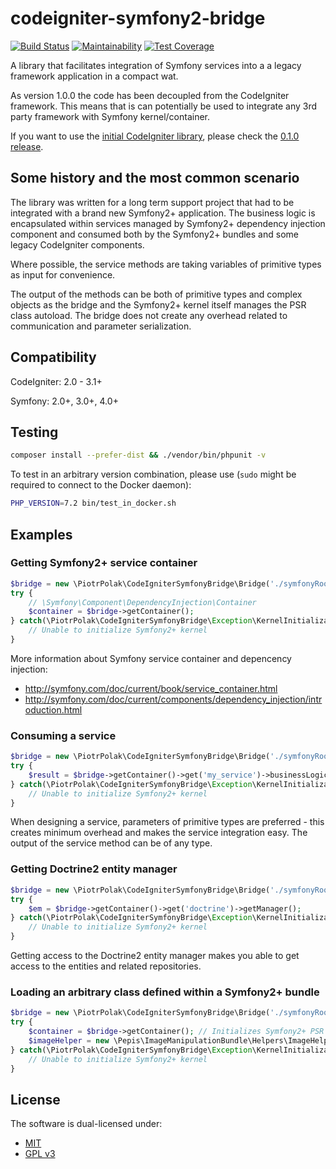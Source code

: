 # codeigniter-symfony2-bridge

[![Build Status](https://travis-ci.org/piotrpolak/codeigniter-symfony2-bridge.svg)](https://travis-ci.org/piotrpolak/codeigniter-symfony2-bridge)
[![Maintainability](https://api.codeclimate.com/v1/badges/356328690ebe2cc991d1/maintainability)](https://codeclimate.com/github/piotrpolak/codeigniter-symfony2-bridge/maintainability)
[![Test Coverage](https://api.codeclimate.com/v1/badges/356328690ebe2cc991d1/test_coverage)](https://codeclimate.com/github/piotrpolak/codeigniter-symfony2-bridge/test_coverage)

A library that facilitates integration of Symfony services into a a legacy framework application in a compact wat.

As version 1.0.0 the code has been decoupled from the CodeIgniter framework. This means that is can potentially be used
to integrate any 3rd party framework with Symfony kernel/container.

If you want to use the [initial CodeIgniter library](https://github.com/piotrpolak/codeigniter-symfony2-bridge/releases/tag/0.1.0),
please check the [0.1.0 release](https://github.com/piotrpolak/codeigniter-symfony2-bridge/releases/tag/0.1.0).

## Some history and the most common scenario

The library was written for a long term support project that had to be integrated with a brand new Symfony2+ application.
The business logic is encapsulated within services managed by Symfony2+ dependency injection component and consumed both
by the Symfony2+ bundles and some legacy CodeIgniter components.

Where possible, the service methods are taking variables of primitive types as input for convenience.

The output of the methods can be both of primitive types and complex objects as the bridge and the Symfony2+ kernel
itself manages the PSR class autoload. The bridge does not create any overhead related to communication and parameter
serialization.

## Compatibility

CodeIgniter: 2.0 - 3.1+

Symfony: 2.0+, 3.0+, 4.0+

## Testing

```bash
composer install --prefer-dist && ./vendor/bin/phpunit -v
```

To test in an arbitrary version combination, please use (`sudo` might be required to connect to the Docker daemon):

```bash
PHP_VERSION=7.2 bin/test_in_docker.sh
```

## Examples

### Getting Symfony2+ service container

```php
$bridge = new \PiotrPolak\CodeIgniterSymfonyBridge\Bridge('./symfonyRootDir');
try {
    // \Symfony\Component\DependencyInjection\Container
    $container = $bridge->getContainer();
} catch(\PiotrPolak\CodeIgniterSymfonyBridge\Exception\KernelInitializationException $e) {
    // Unable to initialize Symfony2+ kernel
}
```
More information about Symfony service container and depencency injection:
* http://symfony.com/doc/current/book/service_container.html
* http://symfony.com/doc/current/components/dependency_injection/introduction.html

### Consuming a service

```php
$bridge = new \PiotrPolak\CodeIgniterSymfonyBridge\Bridge('./symfonyRootDir');
try {
    $result = $bridge->getContainer()->get('my_service')->businessLogicServiceMethod('parameter of primitive type'));
} catch(\PiotrPolak\CodeIgniterSymfonyBridge\Exception\KernelInitializationException $e) {
    // Unable to initialize Symfony2+ kernel
}
```

When designing a service, parameters of primitive types are preferred - this creates minimum overhead and makes the
service integration easy. The output of the service method can be of any type.

### Getting Doctrine2 entity manager

```php
$bridge = new \PiotrPolak\CodeIgniterSymfonyBridge\Bridge('./symfonyRootDir');
try {
    $em = $bridge->getContainer()->get('doctrine')->getManager();
} catch(\PiotrPolak\CodeIgniterSymfonyBridge\Exception\KernelInitializationException $e) {
    // Unable to initialize Symfony2+ kernel
}
```

Getting access to the Doctrine2 entity manager makes you able to get access to the entities and related repositories.

### Loading an arbitrary class defined within a Symfony2+ bundle

```php
$bridge = new \PiotrPolak\CodeIgniterSymfonyBridge\Bridge('./symfonyRootDir');
try {
    $container = $bridge->getContainer(); // Initializes Symfony2+ PSR class loader
    $imageHelper = new \Pepis\ImageManipulationBundle\Helpers\ImageHelper();
} catch(\PiotrPolak\CodeIgniterSymfonyBridge\Exception\KernelInitializationException $e) {
    // Unable to initialize Symfony2+ kernel
}
```

## License

The software is dual-licensed under:

 * [MIT](LICENSE_MIT)
 * [GPL v3](LICENSE_GPL_V3)
